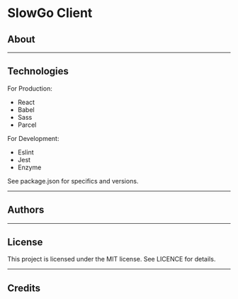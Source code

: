 # SlowGo Client

## About

***
## Technologies

For Production:
- React
- Babel
- Sass
- Parcel

For Development:
- Eslint
- Jest
- Enzyme

See package.json for specifics and versions. 
***
## Authors

***
## License
This project is licensed under the MIT license. See LICENCE for details.
***
## Credits